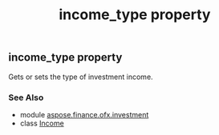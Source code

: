 ﻿---
title: income_type property
second_title: Aspose.Finance for Python via .NET API References
description: 
type: docs
weight: 40
url: /python-net/aspose.finance.ofx.investment/income/income_type/
is_root: false
---

## income_type property


Gets or sets the type of investment income.

### See Also
* module [aspose.finance.ofx.investment](../../)
* class [Income](/finance/python-net/aspose.finance.ofx.investment/income)
